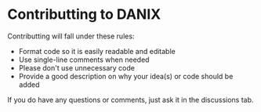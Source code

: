 # Contributting to DANIX

Contributting will fall under these rules:

* Format code so it is easily readable and editable
* Use single-line comments when needed
* Please don't use unnecessary code
* Provide a good description on why your idea(s) or code should be added

If you do have any questions or comments, just ask it in the discussions tab.
